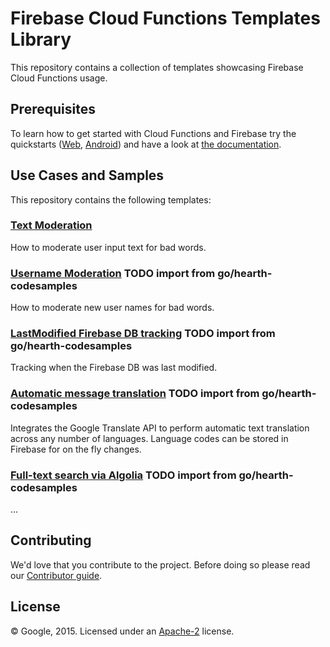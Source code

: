 # Firebase Cloud Functions Templates Library

This repository contains a collection of templates showcasing Firebase Cloud Functions usage.


## Prerequisites

To learn how to get started with Cloud Functions and Firebase try the quickstarts ([Web](https://devrel.git.corp.google.com/samples/firebase/quickstart/web/+/master/gcf/), [Android](https://devrel.git.corp.google.com/samples/firebase/quickstart/android/+/master/functions/)) and have a look at [the documentation](https://developers.google.com/firebase/docs/cloud-functions/setup).

## Use Cases and Samples

This repository contains the following templates:

### [Text Moderation](/text-moderation)

How to moderate user input text for bad words.

### [Username Moderation](/username-moderation) TODO import from go/hearth-codesamples

How to moderate new user names for bad words.

### [LastModified Firebase DB tracking](/lastmodified-tracking) TODO import from go/hearth-codesamples

Tracking when the Firebase DB was last modified.

### [Automatic message translation](/message-translation) TODO import from go/hearth-codesamples

Integrates the Google Translate API to perform automatic text translation across any number of languages. Language codes can be stored in Firebase for on the fly changes.

### [Full-text search via Algolia](/fulltext-search) TODO import from go/hearth-codesamples

...



## Contributing

We'd love that you contribute to the project. Before doing so please read our [Contributor guide](CONTRIBUTING.md).


## License

© Google, 2015. Licensed under an [Apache-2](LICENSE) license.
